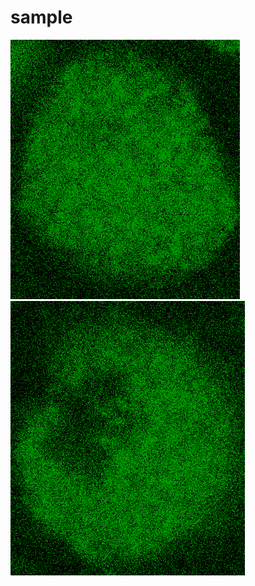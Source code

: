 # sample



<img src="1_488_conf_gamma10_0.png" alt="1_488_conf_gamma10_0" style="zoom:80%;" />



<img src="1_488_conf_gamma10_2.png" alt="1_488_conf_gamma10_2" style="zoom:80%;" />
